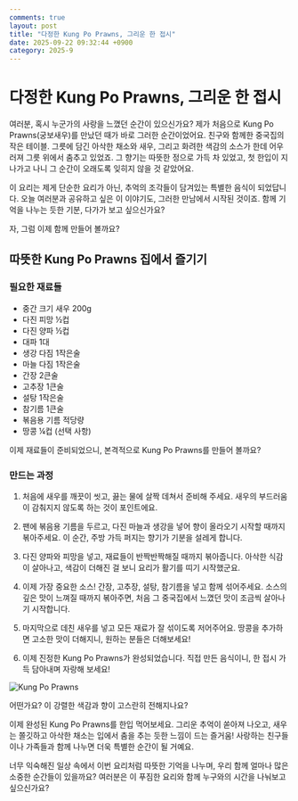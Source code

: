 ```yaml
---
comments: true
layout: post
title: "다정한 Kung Po Prawns, 그리운 한 접시"
date: 2025-09-22 09:32:44 +0900
category: 2025-9
---
```


# 다정한 Kung Po Prawns, 그리운 한 접시

여러분, 혹시 누군가의 사랑을 느꼈던 순간이 있으신가요? 제가 처음으로 Kung Po Prawns(궁보새우)를 만났던 때가 바로 그러한 순간이었어요. 친구와 함께한 중국집의 작은 테이블. 그릇에 담긴 아삭한 채소와 새우, 그리고 화려한 색감의 소스가 한데 어우러져 그릇 위에서 춤추고 있었죠. 그 향기는 따뜻한 정으로 가득 차 있었고, 첫 한입이 지나가고 나니 그 순간이 오래도록 잊히지 않을 것 같았어요.

이 요리는 제게 단순한 요리가 아닌, 추억의 조각들이 담겨있는 특별한 음식이 되었답니다. 오늘 여러분과 공유하고 싶은 이 이야기도, 그러한 만남에서 시작된 것이죠. 함께 기억을 나누는 듯한 기분, 다가가 보고 싶으신가요?

자, 그럼 이제 함께 만들어 볼까요? 

## 따뜻한 Kung Po Prawns 집에서 즐기기

### 필요한 재료들

* 중간 크기 새우 200g
* 다진 피망 ½컵
* 다진 양파 ½컵
* 대파 1대
* 생강 다짐 1작은술
* 마늘 다짐 1작은술
* 간장 2큰술
* 고추장 1큰술
* 설탕 1작은술
* 참기름 1큰술
* 볶음용 기름 적당량
* 땅콩 ¼컵 (선택 사항)

이제 재료들이 준비되었으니, 본격적으로 Kung Po Prawns를 만들어 볼까요? 

### 만드는 과정

1. 처음에 새우를 깨끗이 씻고, 끓는 물에 살짝 데쳐서 준비해 주세요. 새우의 부드러움이 감춰지지 않도록 하는 것이 포인트에요. 

2. 팬에 볶음용 기름을 두르고, 다진 마늘과 생강을 넣어 향이 올라오기 시작할 때까지 볶아주세요. 이 순간, 주방 가득 퍼지는 향기가 기분을 설레게 합니다.

3. 다진 양파와 피망을 넣고, 재료들이 반짝반짝해질 때까지 볶아줍니다. 아삭한 식감이 살아나고, 색감이 더해진 걸 보니 요리가 활기를 띠기 시작했군요. 

4. 이제 가장 중요한 소스! 간장, 고추장, 설탕, 참기름을 넣고 함께 섞어주세요. 소스의 깊은 맛이 느껴질 때까지 볶아주면, 처음 그 중국집에서 느꼈던 맛이 조금씩 살아나기 시작합니다.

5. 마지막으로 데친 새우를 넣고 모든 재료가 잘 섞이도록 저어주어요. 땅콩을 추가하면 고소한 맛이 더해지니, 원하는 분들은 더해보세요!

6. 이제 진정한 Kung Po Prawns가 완성되었습니다. 직접 만든 음식이니, 한 접시 가득 담아내며 자랑해 보세요! 

![Kung Po Prawns](https://www.themealdb.com/images/media/meals/1525873040.jpg)

어떤가요? 이 강렬한 색감과 향이 고스란히 전해지나요? 

이제 완성된 Kung Po Prawns를 한입 먹어보세요. 그리운 추억이 쏟아져 나오고, 새우는 쫄깃하고 아삭한 채소는 입에서 춤을 추는 듯한 느낌이 드는 즐거움! 사랑하는 친구들이나 가족들과 함께 나누면 더욱 특별한 순간이 될 거예요. 

너무 익숙해진 일상 속에서 이번 요리처럼 따뜻한 기억을 나누며, 우리 함께 얼마나 많은 소중한 순간들이 있을까요? 여러분은 이 푸짐한 요리와 함께 누구와의 시간을 나눠보고 싶으신가요?